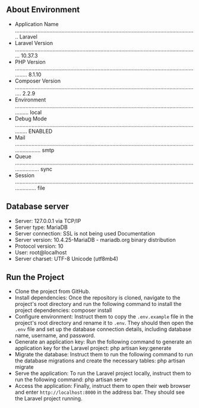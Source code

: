 

## About Environment
- Application Name ......................................................................................................................... Laravel
- Laravel Version .......................................................................................................................... 10.37.3
- PHP Version ............................................................................................................................... 8.1.10
- Composer Version ........................................................................................................................... 2.2.9
- Environment ................................................................................................................................ local
- Debug Mode ............................................................................................................................... ENABLED
- Mail ........................................................................................................................................ smtp
- Queue ....................................................................................................................................... sync
- Session ..................................................................................................................................... file

## Database server
- Server: 127.0.0.1 via TCP/IP
- Server type: MariaDB
- Server connection: SSL is not being used Documentation
- Server version: 10.4.25-MariaDB - mariadb.org binary distribution
- Protocol version: 10
- User: root@localhost
- Server charset: UTF-8 Unicode (utf8mb4)

## Run the Project
- Clone the project from GitHub.
- Install dependencies: Once the repository is cloned, navigate to the project's root directory and run the following command to install the project dependencies:
    composer install
- Configure environment: Instruct them to copy the `.env.example` file in the project's root directory and rename it to `.env`. They should then open the `.env` file and set up the database connection details, including database name, username, and password. 
- Generate an application key: Run the following command to generate an application key for the Laravel project:
    php artisan key:generate 
- Migrate the database: Instruct them to run the following command to run the database migrations and create the necessary tables:
    php artisan migrate 
- Serve the application: To run the Laravel project locally, instruct them to run the following command:
    php artisan serve 
- Access the application: Finally, instruct them to open their web browser and enter `http://localhost:8000` in the address bar. They should see the Laravel project running.
